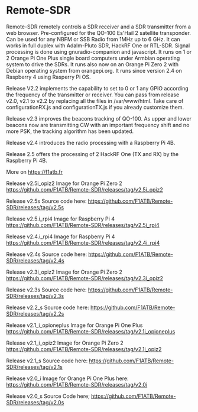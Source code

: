 # Remote-SDR
Remote-SDR remotely controls a SDR receiver and a SDR transmitter from a web browser. Pre-configured for the QO-100 Es'Hail 2 satellite transponder. Can be used for any NBFM or SSB Radio from 1MHz up to 6 GHz. It can works in full duplex with Adalm-Pluto SDR, HackRF One or RTL-SDR.
Signal processing is done using gnuradio-companion and javascript. It runs on 1 or 2 Orange Pi One Plus single board computers under Armbian operating system to drive the SDRs. It runs also now on an Orange Pi Zero 2 with Debian operating system from orangepi.org. It runs since version 2.4 on Raspberry 4 using Rasperry Pi OS.

Release V2.2 implements the capability to set to 0 or 1 any GPIO according the frequency of the transmitter or receiver. You can pass from release v2.0, v2.1  to v2.2 by replacing all the files in /var/www/html. Take care of  configurationRX.js and configurationTX.js if you already customize them.

Release v2.3 improves the beacons tracking of QO-100. As upper and lower beacons now are transmitting CW with an important frequency shift and no more PSK, the tracking algorithm has been updated.

Release v2.4 introduces the radio processing with a Raspberry Pi 4B.

Release 2.5 offers the processing of 2 HackRF One (TX and RX) by the Raspberry Pi 4B.

More on https://f1atb.fr

Release v2.5i_opiz2 Image for Orange Pi Zero 2
https://github.com/F1ATB/Remote-SDR/releases/tag/v2.5i_opiz2

Release v2.5s Source code here:
https://github.com/F1ATB/Remote-SDR/releases/tag/v2.5s

Release v2.5.i_rpi4 Image for Raspberry Pi 4
https://github.com/F1ATB/Remote-SDR/releases/tag/v2.5i_rpi4

Release v2.4.i_rpi4 Image for Raspberry Pi 4
https://github.com/F1ATB/Remote-SDR/releases/tag/v2.4i_rpi4

Release v2.4s Source code here:
https://github.com/F1ATB/Remote-SDR/releases/tag/v2.4s

Release v2.3i_opiz2 Image for Orange Pi Zero 2
https://github.com/F1ATB/Remote-SDR/releases/tag/v2.3i_opiz2

Release v2.3s Source code here:
https://github.com/F1ATB/Remote-SDR/releases/tag/v2.3s

Release v2.2_s Source code here:
https://github.com/F1ATB/Remote-SDR/releases/tag/v2.2s

Release v2.1_i_opioneplus Image for Orange Pi One Plus
https://github.com/F1ATB/Remote-SDR/releases/tag/v2.1i_opioneplus

Release v2.1_i_opiz2 Image for Orange Pi Zero 2
https://github.com/F1ATB/Remote-SDR/releases/tag/v2.1i_opiz2

Release v2.1_s Source code here:
https://github.com/F1ATB/Remote-SDR/releases/tag/v2.1s

Release v2.0_i Image for Orange Pi One Plus here:
https://github.com/F1ATB/Remote-SDR/releases/tag/v2.0i

Release v2.0_s Source Code here;
https://github.com/F1ATB/Remote-SDR/releases/tag/v2.0s



